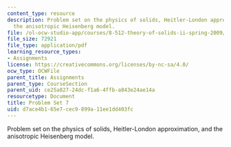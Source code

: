 ```yaml
---
content_type: resource
description: Problem set on the physics of solids, Heitler-London approximation, and
  the anisotropic Heisenberg model.
file: /ol-ocw-studio-app/courses/8-512-theory-of-solids-ii-spring-2009/d7ace4b165e7cec9899a11ee1dd403fc_MIT8_512s09_2004_pset07.pdf
file_size: 72921
file_type: application/pdf
learning_resource_types:
- Assignments
license: https://creativecommons.org/licenses/by-nc-sa/4.0/
ocw_type: OCWFile
parent_title: Assignments
parent_type: CourseSection
parent_uid: ce25a827-24dc-f1a6-4ffb-a843e24ae14a
resourcetype: Document
title: Problem Set 7
uid: d7ace4b1-65e7-cec9-899a-11ee1dd403fc
---
```

Problem set on the physics of solids, Heitler-London approximation, and the anisotropic Heisenberg model.